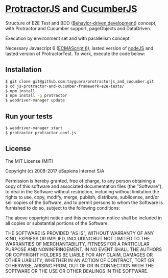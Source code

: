 # [ProtractorJS](http://www.protractortest.org) and [CucumberJS](https://cucumber.io/docs/reference/javascript)

Structure of E2E Test and BDD ([Behavior-driven development](https://en.wikipedia.org/wiki/Behavior-driven_development))
concept, with Protractor and Cucumber support, pageObjects and DataDriven.

Execution by environment set and with parallelism concept.    

Necessary Javascript 6 ([ECMAScript 6](http://es6-features.org/)), lasted version of [nodeJS](https://nodejs.org/en/) and
lasted version of ProtractorTest. To work, execute the code below:

## Installation

```bash
$ git clone git@github.com:tayguara/protractorjs_and_cucumber.git
$ cd js-protractor-and-cucumber-framework-e2e-tests/
$ npm install
$ npm install -g protractor
$ webdriver-manager update
```

## Run your tests

```bash
$ webdriver-manager start
$ protractor protractor.conf.js
```

## License

The MIT License (MIT)

Copyright (c) 2008-2017 eSapiens Internet S/A

Permission is hereby granted, free of charge, to any person obtaining a copy
of this software and associated documentation files (the "Software"), to deal
in the Software without restriction, including without limitation the rights
to use, copy, modify, merge, publish, distribute, sublicense, and/or sell
copies of the Software, and to permit persons to whom the Software is
furnished to do so, subject to the following conditions:

The above copyright notice and this permission notice shall be included in
all copies or substantial portions of the Software.

THE SOFTWARE IS PROVIDED "AS IS", WITHOUT WARRANTY OF ANY KIND, EXPRESS OR
IMPLIED, INCLUDING BUT NOT LIMITED TO THE WARRANTIES OF MERCHANTABILITY,
FITNESS FOR A PARTICULAR PURPOSE AND NONINFRINGEMENT.  IN NO EVENT SHALL THE
AUTHORS OR COPYRIGHT HOLDERS BE LIABLE FOR ANY CLAIM, DAMAGES OR OTHER
LIABILITY, WHETHER IN AN ACTION OF CONTRACT, TORT OR OTHERWISE, ARISING FROM,
OUT OF OR IN CONNECTION WITH THE SOFTWARE OR THE USE OR OTHER DEALINGS IN
THE SOFTWARE.